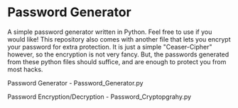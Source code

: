 # Password Generator

A simple password generator written in Python. Feel free to use if you would like! This repository also comes with another file that lets you encrypt your password for extra protection. It is just a simple "Ceaser-Cipher" however, so the encryption is not very fancy. But, the passwords generated from these python files should suffice, and are enough to protect you from most hacks. 

Password Generator - Password_Generator.py

Password Encryption/Decryption - Password_Cryptopgrahy.py
